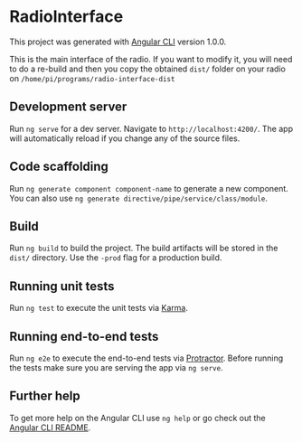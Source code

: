 # RadioInterface

This project was generated with [Angular
CLI](https://github.com/angular/angular-cli) version 1.0.0.

This is the main interface of the radio. If you want to modify it, you will need
to do a re-build and then you copy the obtained `dist/` folder on your radio on
`/home/pi/programs/radio-interface-dist`

## Development server

Run `ng serve` for a dev server. Navigate to `http://localhost:4200/`. The app
will automatically reload if you change any of the source files.

## Code scaffolding

Run `ng generate component component-name` to generate a new component. You can
also use `ng generate directive/pipe/service/class/module`.

## Build

Run `ng build` to build the project. The build artifacts will be stored in the
`dist/` directory. Use the `-prod` flag for a production build.

## Running unit tests

Run `ng test` to execute the unit tests via
[Karma](https://karma-runner.github.io).

## Running end-to-end tests

Run `ng e2e` to execute the end-to-end tests via
[Protractor](http://www.protractortest.org/). Before running the tests make sure
you are serving the app via `ng serve`.

## Further help

To get more help on the Angular CLI use `ng help` or go check out the [Angular
CLI README](https://github.com/angular/angular-cli/blob/master/README.md).

